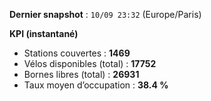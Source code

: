 **Dernier snapshot** : `10/09 23:32` (Europe/Paris)

**KPI (instantané)**

- Stations couvertes : **1469**
- Vélos disponibles (total) : **17752**
- Bornes libres (total) : **26931**
- Taux moyen d’occupation : **38.4 %**
